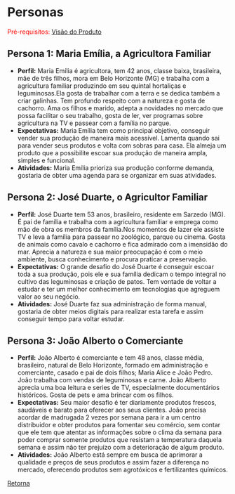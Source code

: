 # Personas
<span style="color:red">Pré-requisitos: <a href="README.md"> Visão do Produto</a></span>

## Persona 1: Maria Emília, a Agricultora Familiar

- **Perfil:** Maria Emília é agricultora, tem 42 anos, classe baixa, brasileira, mãe de três filhos, mora em Belo Horizonte (MG) e trabalha com a agricultura familiar produzindo em seu quintal hortaliças e leguminosas.Ela gosta de trabalhar com a terra e se dedica também a criar galinhas. Tem profundo respeito com a natureza e gosta de cachorro. Ama os filhos e marido, adepta a novidades no mercado que possa facilitar o seu trabalho, gosta de ler, ver programas sobre agricultura na TV e passear com a família no parque. 
- **Expectativas:** Maria Emília tem como principal objetivo, conseguir vender sua produção de maneira mais acessível. Lamenta quando sai para vender seus produtos e volta com sobras para casa. Ela almeja um produto que a possibilite escoar sua produção de maneira ampla, simples e funcional.
- **Atividades:** Maria Emília prioriza sua produção conforme demanda, gostaria de obter uma agenda para se organizar em suas atividades. 


## Persona 2: José Duarte, o Agricultor Familiar

- **Perfil:** José Duarte tem 53 anos, brasileiro, residente em Sarzedo (MG). É pai de família e trabalha com a agricultura familiar e emprega como mão de obra os membros da família.Nos momentos de lazer ele assiste TV e leva a família para passear no zoológico, parque ou cinema. Gosta de animais como cavalo e cachorro e fica admirado com a imensidão do mar. Aprecia a natureza e sua maior preocupação é com o meio ambiente, busca conhecimento e procura praticar a preservação.  
- **Expectativas:** O grande desafio do José Duarte é conseguir escoar toda a sua produção, pois ele e sua família dedicam o tempo integral no cultivo das leguminosas e criação de patos. Tem vontade de voltar a estudar e ter um melhor conhecimento em tecnologias que agreguem valor ao seu negócio.
- **Atividades:** José Duarte faz sua administração de forma manual, gostaria de obter meios digitais para realizar esta tarefa e assim conseguir tempo para voltar estudar.  


## Persona 3: João Alberto o Comerciante
- **Perfil:** João Alberto é comerciante e tem 48 anos, classe média, brasileiro, natural de Belo Horizonte, formado em administração e comerciante, casado e pai de dois filhos; Maria Alice e João Pedro. João trabalha com vendas de leguminosas e carne. João Alberto aprecia uma boa leitura e series de TV, especialmente documentários históricos. Gosta de pets e ama brincar com os filhos.
- **Expectativas:** Seu maior desafio é ter diariamente produtos frescos, saudáveis e barato para oferecer aos seus clientes. João precisa acordar de madrugada 2 vezes por semana para ir a um centro distribuidor e obter produtos para fomentar seu comércio, sem contar que ele tem que atentar as informações sobre o clima da semana para poder comprar somente produtos que resistam a temperatura daquela semana e assim não ter prejuízo com a deterioração de algum produto.
- **Atividades:** João Alberto está sempre em busca de aprimorar a qualidade e preços de seus produtos e assim fazer a diferença no mercado, oferecendo produtos sem agrotóxicos e fertilizantes químicos.


[Retorna](../README.md)
